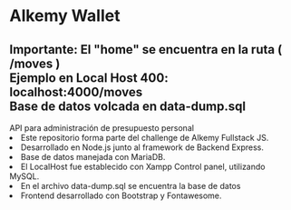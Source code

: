 # Alkemy Wallet
<h2> Importante: El "home" se encuentra en la ruta ( /moves ) <br>
Ejemplo en Local Host 400: localhost:4000/moves  <br>
Base de datos volcada en data-dump.sql </h2>

<div> API para administración de presupuesto personal
  <li> Este repositorio forma parte del challenge de Alkemy Fullstack JS. </li>
  <li> Desarrollado en Node.js junto al framework de Backend Express. </li>
  <li> Base de datos manejada con MariaDB. </li>
  <li> El LocalHost fue establecido con Xampp Control panel, utilizando MySQL. </li>
  <li> En el archivo data-dump.sql se encuentra la base de datos</li>
  <li> Frontend desarrollado con Bootstrap y Fontawesome. </li>
 </div>
 
